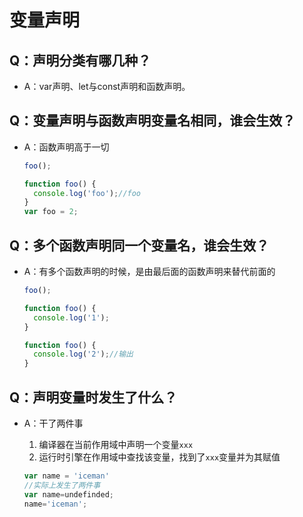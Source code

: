 # 变量声明

## Q：声明分类有哪几种？

* A：var声明、let与const声明和函数声明。

## Q：变量声明与函数声明变量名相同，谁会生效？

* A：函数声明高于一切

  ````javascript
  foo();
  
  function foo() {
    console.log('foo');//foo
  }
  var foo = 2;
  ````

## Q：多个函数声明同一个变量名，谁会生效？

* A：有多个函数声明的时候，是由最后面的函数声明来替代前面的

  ````javascript
  foo();
  
  function foo() {
    console.log('1');
  }
  
  function foo() {
    console.log('2');//输出
  }
  ````

## Q：声明变量时发生了什么？

* A：干了两件事

  1. 编译器在当前作用域中声明一个变量`xxx`
  2. 运行时引擎在作用域中查找该变量，找到了`xxx`变量并为其赋值

  `````javascript
  var name = 'iceman'
  //实际上发生了两件事
  var name=undefinded;
  name='iceman';
  `````

  